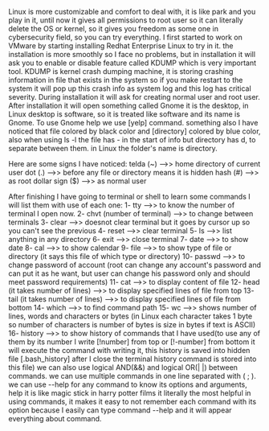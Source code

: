 Linux is more customizable and comfort to deal with, it is like park and you play in it, until now it gives all permissions to root user so it can literally delete the OS or kernel, so it gives you freedom as some one in cybersecurity field, so you can try everything.
I first started to work on VMware by starting installing Redhat Enterprise Linux to try in it.
the installation is more smoothly so I face no problems, but in installation it will ask you to enable or disable feature called KDUMP which is very important tool.
KDUMP is kernel crash dumping machine, it is storing crashing information in file that exists in the system so if you make restart to the system it will pop up this crash info as system log and this log has critical severity.
During installation it will ask for creating normal user and root user.
After installation it will open something called Gnome it is the desktop, in Linux desktop is software, so it is treated like software and its name is Gnome.
To use Gnome help we use [yelp] command.
something also I have noticed that file colored by black color and [directory] colored by blue color, also when using ls -l the file has - in the start of info but directory has d, to separate between them.
in Linux the folder's name is directory.

Here are some signs I have noticed:
	telda (~)  -->> home directory of current user
	dot  (.) -->> before any file or directory means it is hidden
	hash (#) -->>   as root
	dollar sign ($) -->>  as normal user

After finishing I have going to terminal or shell to learn some commands I will list them with use of each one:
	1- tty  -->> to know the number of terminal I open now.
	2- chvt (number of terminal) -->> to change between terminals
	3- clear  -->> doesnot clear terminal but it goes by cursor up so you can't see the previous
	4- reset -->> clear terminal 
	5- ls -->> list anything in any directory 
	6- exit -->> close terminal
	7- date -->> to show date
	8- cal -->> to show calendar
	9- file -->> to show type of file or directory (it says this file of which type or directory)
	10- passwd -->> to change password of account (root can change any account's password  and can put it as he want, but user can change his password only and should meet password requirements)
	11- cat -->> to display content of file
	12- head (it takes number of lines) -->> to display specified lines of file from top
	13- tail (it takes number of lines) -->> to display specified lines of file from bottom
	14- which -->> to find command path
	15- wc -->> shows number of lines, words and characters or bytes (in Linux each character takes 1 byte so number of characters is number of bytes is size in bytes if text is ASCII)
	16- history -->> to show history of commands that I have used(to use any of them by its number I write [!number] from top or [!-number] from bottom it will execute the command with writing it, this history is saved into hidden file [.bash_history] after I close the terminal history command is stored into this file)
we can also use logical AND(&&) and logical OR(| |) between commands.
we can use multiple commands in one line separated with ( ; ).
we can use --help for any command to know its options and arguments, help it is like magic stick in harry potter films it literally the most helpful in using commands, it makes it easy to not remember each command with its option because I easily can type command --help and it will appear everything about command.


